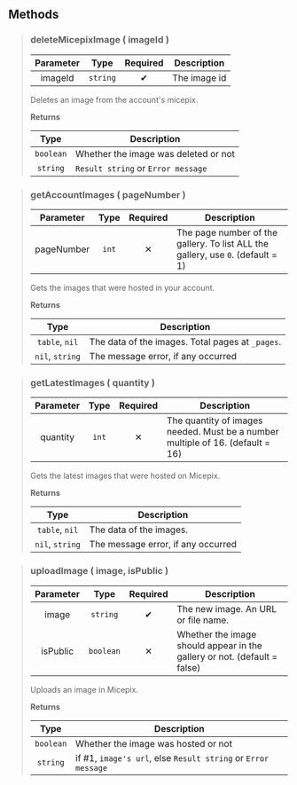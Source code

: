 ## Methods
>### deleteMicepixImage ( imageId )
>| Parameter | Type | Required | Description |
>| :-: | :-: | :-: | - |
>| imageId | `string` | ✔ | The image id |
>
>Deletes an image from the account's micepix.
>
>**Returns**
>
>| Type | Description |
>| :-: | - |
>| `boolean` | Whether the image was deleted or not |
>| `string` | `Result string` or `Error message` |
>


>### getAccountImages ( pageNumber )
>| Parameter | Type | Required | Description |
>| :-: | :-: | :-: | - |
>| pageNumber | `int` | ✕ | The page number of the gallery. To list ALL the gallery, use `0`. (default = 1) |
>
>Gets the images that were hosted in your account.
>
>**Returns**
>
>| Type | Description |
>| :-: | - |
>| `table`, `nil` | The data of the images. Total pages at `_pages`. |
>| `nil`, `string` | The message error, if any occurred |
>


>### getLatestImages ( quantity )
>| Parameter | Type | Required | Description |
>| :-: | :-: | :-: | - |
>| quantity | `int` | ✕ | The quantity of images needed. Must be a number multiple of 16. (default = 16) |
>
>Gets the latest images that were hosted on Micepix.
>
>**Returns**
>
>| Type | Description |
>| :-: | - |
>| `table`, `nil` | The data of the images. |
>| `nil`, `string` | The message error, if any occurred |
>


>### uploadImage ( image, isPublic )
>| Parameter | Type | Required | Description |
>| :-: | :-: | :-: | - |
>| image | `string` | ✔ | The new image. An URL or file name. |
>| isPublic | `boolean` | ✕ | Whether the image should appear in the gallery or not. (default = false) |
>
>Uploads an image in Micepix.
>
>**Returns**
>
>| Type | Description |
>| :-: | - |
>| `boolean` | Whether the image was hosted or not |
>| `string` | if #1, `image's url`, else `Result string` or `Error message` |
>
